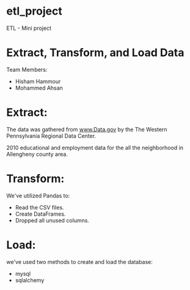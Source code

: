 # etl_project
ETL - Mini project

# Extract, Transform, and Load Data

Team Members:
- Hisham Hammour
- Mohammed Ahsan


# Extract:

The data was gathered from www.Data.gov by the The Western Pennsylvania Regional Data Center.

2010 educational and employment data for the all the neighborhood in Allengheny county area.


# Transform:

We've utilized Pandas to:
* Read the CSV files.
* Create DataFrames.
* Dropped all unused columns.


# Load:
we've used two methods to create and load the database:
* mysql
* sqlalchemy



